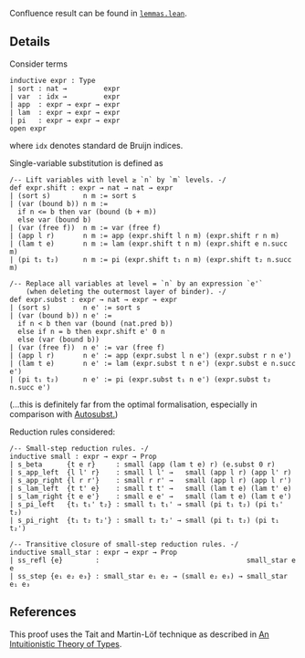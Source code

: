 Confluence result can be found in [`lemmas.lean`](https://github.com/bridgekat/calculus-of-constructions/blob/main/src/lemmas.lean).

## Details

Consider terms

```lean
inductive expr : Type
| sort : nat →         expr
| var  : idx →         expr
| app  : expr → expr → expr
| lam  : expr → expr → expr
| pi   : expr → expr → expr
open expr
```

where `idx` denotes standard de Bruijn indices.

Single-variable substitution is defined as

```lean
/-- Lift variables with level ≥ `n` by `m` levels. -/
def expr.shift : expr → nat → nat → expr
| (sort s)        n m := sort s
| (var (bound b)) n m :=
  if n <= b then var (bound (b + m))
  else var (bound b)
| (var (free f))  n m := var (free f)
| (app l r)       n m := app (expr.shift l n m) (expr.shift r n m)
| (lam t e)       n m := lam (expr.shift t n m) (expr.shift e n.succ m)
| (pi t₁ t₂)      n m := pi (expr.shift t₁ n m) (expr.shift t₂ n.succ m)

/-- Replace all variables at level = `n` by an expression `e'`
    (when deleting the outermost layer of binder). -/
def expr.subst : expr → nat → expr → expr
| (sort s)        n e' := sort s
| (var (bound b)) n e' :=
  if n < b then var (bound (nat.pred b))
  else if n = b then expr.shift e' 0 n
  else (var (bound b))
| (var (free f))  n e' := var (free f)
| (app l r)       n e' := app (expr.subst l n e') (expr.subst r n e')
| (lam t e)       n e' := lam (expr.subst t n e') (expr.subst e n.succ e')
| (pi t₁ t₂)      n e' := pi (expr.subst t₁ n e') (expr.subst t₂ n.succ e')
```

(...this is definitely far from the optimal formalisation, especially in comparison with [Autosubst.](https://www.ps.uni-saarland.de/Publications/documents/SchaeferEtAl_2015_Autosubst_-Reasoning.pdf))

Reduction rules considered:

```lean
/-- Small-step reduction rules. -/
inductive small : expr → expr → Prop
| s_beta      {t e r}     : small (app (lam t e) r) (e.subst 0 r)
| s_app_left  {l l' r}    : small l l' →   small (app l r) (app l' r)
| s_app_right {l r r'}    : small r r' →   small (app l r) (app l r')
| s_lam_left  {t t' e}    : small t t' →   small (lam t e) (lam t' e)
| s_lam_right {t e e'}    : small e e' →   small (lam t e) (lam t e')
| s_pi_left   {t₁ t₁' t₂} : small t₁ t₁' → small (pi t₁ t₂) (pi t₁' t₂)
| s_pi_right  {t₁ t₂ t₂'} : small t₂ t₂' → small (pi t₁ t₂) (pi t₁ t₂')

/-- Transitive closure of small-step reduction rules. -/
inductive small_star : expr → expr → Prop
| ss_refl {e}        :                                    small_star e e
| ss_step {e₁ e₂ e₃} : small_star e₁ e₂ → (small e₂ e₃) → small_star e₁ e₃
```

## References

This proof uses the Tait and Martin-Löf technique as described in [An Intuitionistic Theory of Types](https://archive-pml.github.io/martin-lof/pdfs/An-Intuitionistic-Theory-of-Types-1972.pdf).
